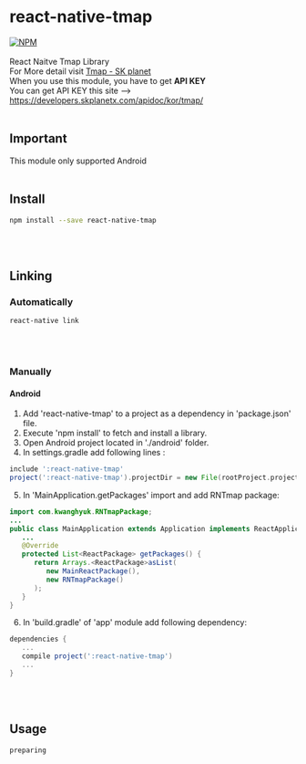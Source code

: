 # react-native-tmap
[![NPM](https://nodei.co/npm/react-native-tmap.png)](https://nodei.co/npm/react-native-tmap/) </br></br>
React Naitve Tmap Library </br>
For More detail visit [Tmap - SK planet](https://developers.skplanetx.com/apidoc/kor/tmap/) </br>
When you use this module, you have to get **API KEY** </br>
You can get API KEY this site --> <https://developers.skplanetx.com/apidoc/kor/tmap/> </br>
</br>
## Important
This module only supported Android
</br></br>
## Install
```bash
npm install --save react-native-tmap
```
</br></br>
## Linking

### Automatically
```bash
react-native link
```
</br></br>
### Manually

#### Android

1) Add 'react-native-tmap' to a project as a dependency in 'package.json' file.
2) Execute 'npm install' to fetch and install a library.
3) Open Android project located in './android' folder.
4) In settings.gradle add following lines :
```groovy
include ':react-native-tmap'
project(':react-native-tmap').projectDir = new File(rootProject.projectDir, '../node_modules/react-native-tmap/android')
```
5) In 'MainApplication.getPackages' import and add RNTmap package:
```java
import com.kwanghyuk.RNTmapPackage;
...
public class MainApplication extends Application implements ReactApplication {
   ...
   @Override
   protected List<ReactPackage> getPackages() {
      return Arrays.<ReactPackage>asList(
         new MainReactPackage(),
         new RNTmapPackage()
      );
   }
}
```
6) In 'build.gradle' of 'app' module add following dependency:
```groovy
dependencies {
   ...
   compile project(':react-native-tmap')
   ...
}
```


</br></br>
## Usage
``` 
preparing
```
